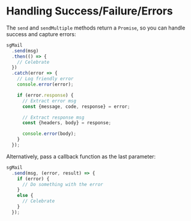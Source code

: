 # Handling Success/Failure/Errors

The `send` and `sendMultiple` methods return a `Promise`, so you can handle success and capture errors:

```js
sgMail
  .send(msg)
  .then(() => {
    // Celebrate
  })
  .catch(error => {
    // Log friendly error
    console.error(error);

    if (error.response) {
      // Extract error msg
      const {message, code, response} = error;

      // Extract response msg
      const {headers, body} = response;

      console.error(body);
    }
  });
```

Alternatively, pass a callback function as the last parameter:

```js
sgMail
  .send(msg, (error, result) => {
    if (error) {
      // Do something with the error
    }
    else {
      // Celebrate
    }
  });
```
